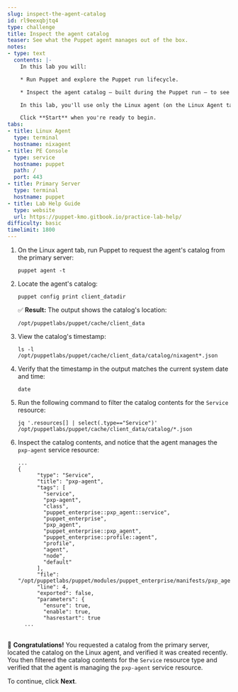```yaml
---
slug: inspect-the-agent-catalog
id: rl9eexqbjtq4
type: challenge
title: Inspect the agent catalog
teaser: See what the Puppet agent manages out of the box.
notes:
- type: text
  contents: |-
    In this lab you will:

    * Run Puppet and explore the Puppet run lifecycle.

    * Inspect the agent catalog — built during the Puppet run — to see what the Puppet agent manages out of the box.

    In this lab, you'll use only the Linux agent (on the Linux Agent tab). Feel free to explore the PE console and primary server command line available on the other tabs. To log into the PE console, use userid `admin` and password `puppetlabs`.

    Click **Start** when you're ready to begin.
tabs:
- title: Linux Agent
  type: terminal
  hostname: nixagent
- title: PE Console
  type: service
  hostname: puppet
  path: /
  port: 443
- title: Primary Server
  type: terminal
  hostname: puppet
- title: Lab Help Guide
  type: website
  url: https://puppet-kmo.gitbook.io/practice-lab-help/
difficulty: basic
timelimit: 1800
---
```

1. On the Linux agent tab, run Puppet to request the agent's catalog from the primary server:
    ```
    puppet agent -t
    ```
2. Locate the agent's catalog:

    ```
    puppet config print client_datadir
    ```
    ✅ **Result:** The output shows the catalog's location:

       /opt/puppetlabs/puppet/cache/client_data

3. View the catalog's timestamp:

    ```
    ls -l /opt/puppetlabs/puppet/cache/client_data/catalog/nixagent*.json
    ```

4. Verify that the timestamp in the output matches the current system date and time:

    ```
    date
    ```

5. Run the following command to filter the catalog contents for the `Service` resource:

    ```
    jq '.resources[] | select(.type=="Service")' /opt/puppetlabs/puppet/cache/client_data/catalog/*.json
    ```

6. Inspect the catalog contents, and notice that the agent manages the `pxp-agent` service resource:
    ```
    ...
    {
          "type": "Service",
          "title": "pxp-agent",
          "tags": [
            "service",
            "pxp-agent",
            "class",
            "puppet_enterprise::pxp_agent::service",
            "puppet_enterprise",
            "pxp_agent",
            "puppet_enterprise::pxp_agent",
            "puppet_enterprise::profile::agent",
            "profile",
            "agent",
            "node",
            "default"
          ],
          "file": "/opt/puppetlabs/puppet/modules/puppet_enterprise/manifests/pxp_agent/service.pp",
          "line": 4,
          "exported": false,
          "parameters": {
            "ensure": true,
            "enable": true,
            "hasrestart": true
      ...
    ```

<br>🎈 **Congratulations!** You requested a catalog from the primary server, located the catalog on the Linux agent, and verified it was created recently. You then filtered the catalog contents for the `Service` resource type and verified that the agent is managing the `pxp-agent` service resource.

To continue, click **Next**.
